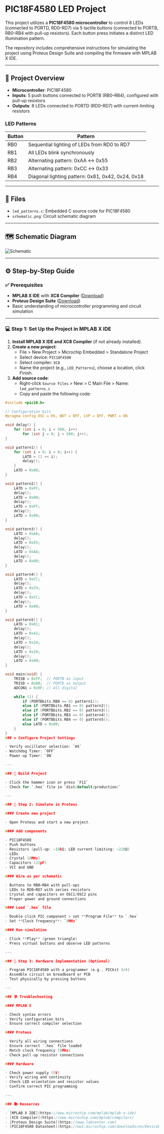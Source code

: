 # PIC18F4580 LED Project

This project utilizes a **PIC18F4580 microcontroller** to control 8 LEDs (connected to PORTD, RD0–RD7) via 5 tactile buttons (connected to PORTB, RB0–RB4 with pull-up resistors). Each button press initiates a distinct LED illumination pattern.

The repository includes comprehensive instructions for simulating the project using Proteus Design Suite and compiling the firmware with MPLAB X IDE.

---

## 🚦 Project Overview

- **Microcontroller**: PIC18F4580
- **Inputs**: 5 push buttons connected to PORTB (RB0–RB4), configured with pull-up resistors
- **Outputs**: 8 LEDs connected to PORTD (RD0–RD7) with current-limiting resistors

### LED Patterns

| Button | Pattern                                      |
|-----------|-----------------------------------------------|
| RB0      | Sequential lighting of LEDs from RD0 to RD7  |
| RB1      | All LEDs blink synchronously                |
| RB2      | Alternating pattern: 0xAA ↔ 0x55          |
| RB3      | Alternating pattern: 0xCC ↔ 0x33          |
| RB4      | Diagonal lighting pattern: 0x81, 0x42, 0x24, 0x18 |

---

## 💾 Files

- `led_patterns.c`: Embedded C source code for PIC18F4580
- `schematic.png`: Circuit schematic diagram

---

## 🗺️ Schematic Diagram

![Schematic](blink.png)

---

## ⚙️ Step-by-Step Guide

### ✅ Prerequisites

- **MPLAB X IDE** with **XC8 Compiler** ([Download](https://www.microchip.com/mplab/mplab-x-ide))
- **Proteus Design Suite** ([Download](https://www.labcenter.com))
- Basic understanding of microcontroller programming and circuit simulation

---

### 💻 Step 1: Set Up the Project in MPLAB X IDE

1. **Install MPLAB X IDE and XC8 Compiler** (if not already installed).
2. **Create a new project**:
   - File > New Project > Microchip Embedded > Standalone Project
   - Select device: `PIC18F4580`
   - Select compiler: `XC8`
   - Name the project (e.g., `LED_Patterns`), choose a location, click Finish.
3. **Add source code**:
   - Right-click `Source Files` > New > C Main File > Name: `led_patterns.c`
   - Copy and paste the following code:

```c
#include <pic18.h>

// Configuration bits
#pragma config OSC = HS, WDT = OFF, LVP = OFF, PWRT = ON

void delay() {
    for (int i = 0; i < 500; i++)
        for (int j = 0; j < 500; j++);
}

void pattern1() {
    for (int i = 0; i < 8; i++) {
        LATD = (1 << i);
        delay();
    }
    LATD = 0x00;
}

void pattern2() {
    LATD = 0xFF;
    delay();
    LATD = 0x00;
    delay();
    LATD = 0xFF;
    delay();
    LATD = 0x00;
}

void pattern3() {
    LATD = 0xAA;
    delay();
    LATD = 0x55;
    delay();
    LATD = 0xAA;
    delay();
    LATD = 0x00;
}

void pattern4() {
    LATD = 0xCC;
    delay();
    LATD = 0x33;
    delay();
    LATD = 0xCC;
    delay();
    LATD = 0x00;
}

void pattern5() {
    LATD = 0x81;
    delay();
    LATD = 0x42;
    delay();
    LATD = 0x24;
    delay();
    LATD = 0x18;
    delay();
    LATD = 0x00;
}

void main(void) {
    TRISB = 0xFF;  // PORTB as input
    TRISD = 0x00;  // PORTD as output
    ADCON1 = 0x0F; // All digital

    while (1) {
        if (PORTBbits.RB0 == 0) pattern1();
        else if (PORTBbits.RB1 == 0) pattern2();
        else if (PORTBbits.RB2 == 0) pattern3();
        else if (PORTBbits.RB3 == 0) pattern4();
        else if (PORTBbits.RB4 == 0) pattern5();
        else LATD = 0x00;
    }
}
### ⚙️ Configure Project Settings

- Verify oscillator selection: `HS`
- Watchdog Timer: `OFF`
- Power-up Timer: `ON`

---

### 🔨 Build Project

- Click the hammer icon or press `F11`
- Check for `.hex` file in `dist/default/production/`

---

### 🧪 Step 2: Simulate in Proteus

#### Create new project

- Open Proteus and start a new project.

#### Add components

- PIC18F4580
- Push buttons
- Resistors (pull-up: ~10kΩ; LED current-limiting: ~220Ω)
- LEDs
- Crystal (8MHz)
- Capacitors (22pF)
- VCC and GND

#### Wire as per schematic

- Buttons to RB0–RB4 with pull-ups
- LEDs to RD0–RD7 with series resistors
- Crystal and capacitors on OSC1/OSC2 pins
- Proper power and ground connections

#### Load `.hex` file

- Double-click PIC component > set **Program File** to `.hex`
- Set **Clock frequency**: `8MHz`

#### Run simulation

- Click **Play** (green triangle)
- Press virtual buttons and observe LED patterns

---

### 🔧 Step 3: Hardware Implementation (Optional)

- Program PIC18F4580 with a programmer (e.g., PICkit 3/4)
- Assemble circuit on breadboard or PCB
- Test physically by pressing buttons

---

### 🛠️ Troubleshooting

#### MPLAB X

- Check syntax errors
- Verify configuration bits
- Ensure correct compiler selection

#### Proteus

- Verify all wiring connections
- Ensure correct `.hex` file loaded
- Match clock frequency (8MHz)
- Check pull-up resistor connections

#### Hardware

- Check power supply (5V)
- Verify wiring and continuity
- Check LED orientation and resistor values
- Confirm correct PIC programming

---

### 📚 Resources

- [MPLAB X IDE](https://www.microchip.com/mplab/mplab-x-ide)
- [XC8 Compiler](https://www.microchip.com/mplab/compilers)
- [Proteus Design Suite](https://www.labcenter.com)
- [PIC18F4580 Datasheet](https://ww1.microchip.com/downloads/en/DeviceDoc/39637c.pdf)
